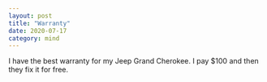 ```yaml
---
layout: post
title: "Warranty"
date: 2020-07-17
category: mind
---
```


I have the best warranty for my Jeep Grand Cherokee. I pay $100 and then they fix it for free.
